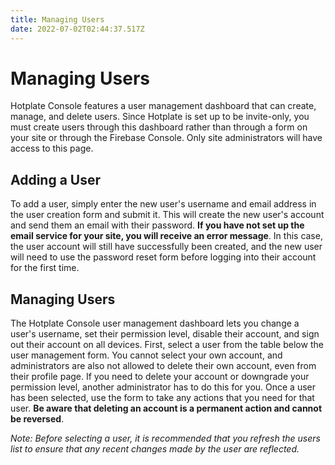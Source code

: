```yaml
---
title: Managing Users
date: 2022-07-02T02:44:37.517Z
---
```

# Managing Users

Hotplate Console features a user management dashboard that can create, manage, and delete users.  Since Hotplate is set up to be invite-only, you must create users through this dashboard rather than through a form on your site or through the Firebase Console.  Only site administrators will have access to this page.

## Adding a User

To add a user, simply enter the new user's username and email address in the user creation form and submit it.  This will create the new user's account and send them an email with their password.  **If you have not set up the email service for your site, you will receive an error message**.  In this case, the user account will still have successfully been created, and the new user will need to use the password reset form before logging into their account for the first time.

## Managing Users

The Hotplate Console user management dashboard lets you change a user's username, set their permission level, disable their account, and sign out their account on all devices.  First, select a user from the table below the user management form.  You cannot select your own account, and administrators are also not allowed to delete their own account, even from their profile page.  If you need to delete your account or downgrade your permission level, another administrator has to do this for you.  Once a user has been selected, use the form to take any actions that you need for that user.  **Be aware that deleting an account is a permanent action and cannot be reversed**.

*Note: Before selecting a user, it is recommended that you refresh the users list to ensure that any recent changes made by the user are reflected.*